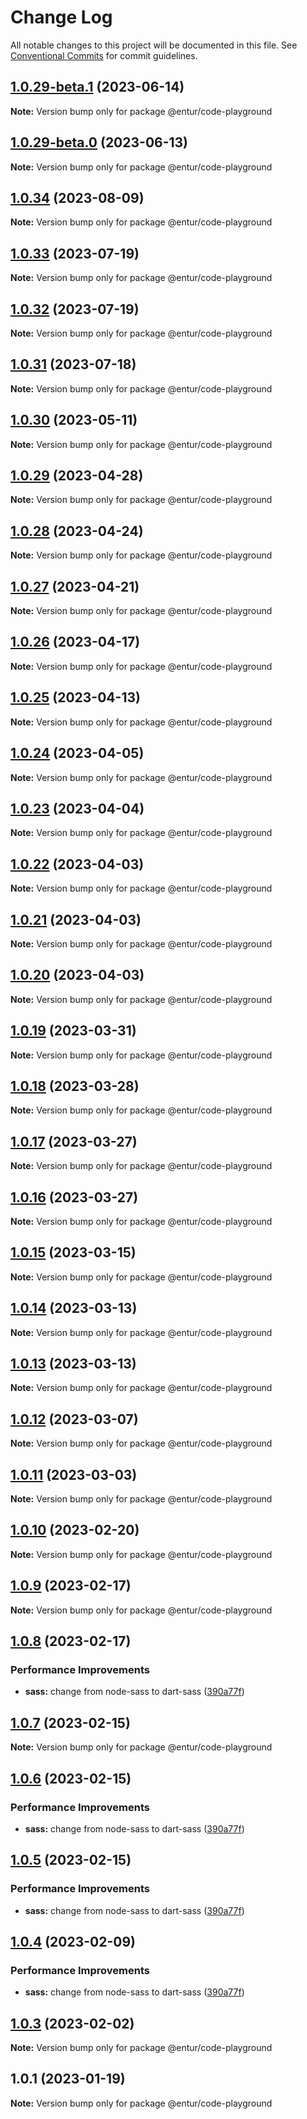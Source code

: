 # Change Log

All notable changes to this project will be documented in this file.
See [Conventional Commits](https://conventionalcommits.org) for commit guidelines.

## [1.0.29-beta.1](https://bitbucket.org/enturas/design-system/compare/@entur/code-playground@1.0.29-beta.0...@entur/code-playground@1.0.29-beta.1) (2023-06-14)

**Note:** Version bump only for package @entur/code-playground

## [1.0.29-beta.0](https://bitbucket.org/enturas/design-system/compare/@entur/code-playground@1.0.28...@entur/code-playground@1.0.29-beta.0) (2023-06-13)

**Note:** Version bump only for package @entur/code-playground

## [1.0.34](https://bitbucket.org/enturas/design-system/compare/@entur/code-playground@1.0.33...@entur/code-playground@1.0.34) (2023-08-09)

**Note:** Version bump only for package @entur/code-playground

## [1.0.33](https://bitbucket.org/enturas/design-system/compare/@entur/code-playground@1.0.32...@entur/code-playground@1.0.33) (2023-07-19)

**Note:** Version bump only for package @entur/code-playground

## [1.0.32](https://bitbucket.org/enturas/design-system/compare/@entur/code-playground@1.0.31...@entur/code-playground@1.0.32) (2023-07-19)

**Note:** Version bump only for package @entur/code-playground

## [1.0.31](https://bitbucket.org/enturas/design-system/compare/@entur/code-playground@1.0.30...@entur/code-playground@1.0.31) (2023-07-18)

**Note:** Version bump only for package @entur/code-playground

## [1.0.30](https://bitbucket.org/enturas/design-system/compare/@entur/code-playground@1.0.29...@entur/code-playground@1.0.30) (2023-05-11)

**Note:** Version bump only for package @entur/code-playground

## [1.0.29](https://bitbucket.org/enturas/design-system/compare/@entur/code-playground@1.0.28...@entur/code-playground@1.0.29) (2023-04-28)

**Note:** Version bump only for package @entur/code-playground

## [1.0.28](https://bitbucket.org/enturas/design-system/compare/@entur/code-playground@1.0.27...@entur/code-playground@1.0.28) (2023-04-24)

**Note:** Version bump only for package @entur/code-playground

## [1.0.27](https://bitbucket.org/enturas/design-system/compare/@entur/code-playground@1.0.26...@entur/code-playground@1.0.27) (2023-04-21)

**Note:** Version bump only for package @entur/code-playground

## [1.0.26](https://bitbucket.org/enturas/design-system/compare/@entur/code-playground@1.0.25...@entur/code-playground@1.0.26) (2023-04-17)

**Note:** Version bump only for package @entur/code-playground

## [1.0.25](https://bitbucket.org/enturas/design-system/compare/@entur/code-playground@1.0.22...@entur/code-playground@1.0.25) (2023-04-13)

**Note:** Version bump only for package @entur/code-playground

## [1.0.24](https://bitbucket.org/enturas/design-system/compare/@entur/code-playground@1.0.22...@entur/code-playground@1.0.24) (2023-04-05)

**Note:** Version bump only for package @entur/code-playground

## [1.0.23](https://bitbucket.org/enturas/design-system/compare/@entur/code-playground@1.0.22...@entur/code-playground@1.0.23) (2023-04-04)

**Note:** Version bump only for package @entur/code-playground

## [1.0.22](https://bitbucket.org/enturas/design-system/compare/@entur/code-playground@1.0.21...@entur/code-playground@1.0.22) (2023-04-03)

**Note:** Version bump only for package @entur/code-playground

## [1.0.21](https://bitbucket.org/enturas/design-system/compare/@entur/code-playground@1.0.20...@entur/code-playground@1.0.21) (2023-04-03)

**Note:** Version bump only for package @entur/code-playground

## [1.0.20](https://bitbucket.org/enturas/design-system/compare/@entur/code-playground@1.0.19...@entur/code-playground@1.0.20) (2023-04-03)

**Note:** Version bump only for package @entur/code-playground

## [1.0.19](https://bitbucket.org/enturas/design-system/compare/@entur/code-playground@1.0.18...@entur/code-playground@1.0.19) (2023-03-31)

**Note:** Version bump only for package @entur/code-playground

## [1.0.18](https://bitbucket.org/enturas/design-system/compare/@entur/code-playground@1.0.17...@entur/code-playground@1.0.18) (2023-03-28)

**Note:** Version bump only for package @entur/code-playground

## [1.0.17](https://bitbucket.org/enturas/design-system/compare/@entur/code-playground@1.0.16...@entur/code-playground@1.0.17) (2023-03-27)

**Note:** Version bump only for package @entur/code-playground

## [1.0.16](https://bitbucket.org/enturas/design-system/compare/@entur/code-playground@1.0.15...@entur/code-playground@1.0.16) (2023-03-27)

**Note:** Version bump only for package @entur/code-playground

## [1.0.15](https://bitbucket.org/enturas/design-system/compare/@entur/code-playground@1.0.13...@entur/code-playground@1.0.15) (2023-03-15)

**Note:** Version bump only for package @entur/code-playground

## [1.0.14](https://bitbucket.org/enturas/design-system/compare/@entur/code-playground@1.0.13...@entur/code-playground@1.0.14) (2023-03-13)

**Note:** Version bump only for package @entur/code-playground

## [1.0.13](https://bitbucket.org/enturas/design-system/compare/@entur/code-playground@1.0.12...@entur/code-playground@1.0.13) (2023-03-13)

**Note:** Version bump only for package @entur/code-playground

## [1.0.12](https://bitbucket.org/enturas/design-system/compare/@entur/code-playground@1.0.11...@entur/code-playground@1.0.12) (2023-03-07)

**Note:** Version bump only for package @entur/code-playground

## [1.0.11](https://bitbucket.org/enturas/design-system/compare/@entur/code-playground@1.0.10...@entur/code-playground@1.0.11) (2023-03-03)

**Note:** Version bump only for package @entur/code-playground

## [1.0.10](https://bitbucket.org/enturas/design-system/compare/@entur/code-playground@1.0.9...@entur/code-playground@1.0.10) (2023-02-20)

**Note:** Version bump only for package @entur/code-playground

## [1.0.9](https://bitbucket.org/enturas/design-system/compare/@entur/code-playground@1.0.8...@entur/code-playground@1.0.9) (2023-02-17)

**Note:** Version bump only for package @entur/code-playground

## [1.0.8](https://bitbucket.org/enturas/design-system/compare/@entur/code-playground@1.0.3...@entur/code-playground@1.0.8) (2023-02-17)

### Performance Improvements

- **sass:** change from node-sass to dart-sass ([390a77f](https://bitbucket.org/enturas/design-system/commits/390a77f0c28e9da56642d80dded2293d86ab65b2))

## [1.0.7](https://bitbucket.org/enturas/design-system/compare/@entur/code-playground@1.0.6...@entur/code-playground@1.0.7) (2023-02-15)

**Note:** Version bump only for package @entur/code-playground

## [1.0.6](https://bitbucket.org/enturas/design-system/compare/@entur/code-playground@1.0.3...@entur/code-playground@1.0.6) (2023-02-15)

### Performance Improvements

- **sass:** change from node-sass to dart-sass ([390a77f](https://bitbucket.org/enturas/design-system/commits/390a77f0c28e9da56642d80dded2293d86ab65b2))

## [1.0.5](https://bitbucket.org/enturas/design-system/compare/@entur/code-playground@1.0.3...@entur/code-playground@1.0.5) (2023-02-15)

### Performance Improvements

- **sass:** change from node-sass to dart-sass ([390a77f](https://bitbucket.org/enturas/design-system/commits/390a77f0c28e9da56642d80dded2293d86ab65b2))

## [1.0.4](https://bitbucket.org/enturas/design-system/compare/@entur/code-playground@1.0.3...@entur/code-playground@1.0.4) (2023-02-09)

### Performance Improvements

- **sass:** change from node-sass to dart-sass ([390a77f](https://bitbucket.org/enturas/design-system/commits/390a77f0c28e9da56642d80dded2293d86ab65b2))

## [1.0.3](https://bitbucket.org/enturas/design-system/compare/@entur/code-playground@1.0.2...@entur/code-playground@1.0.3) (2023-02-02)

**Note:** Version bump only for package @entur/code-playground

## 1.0.1 (2023-01-19)

**Note:** Version bump only for package @entur/code-playground
